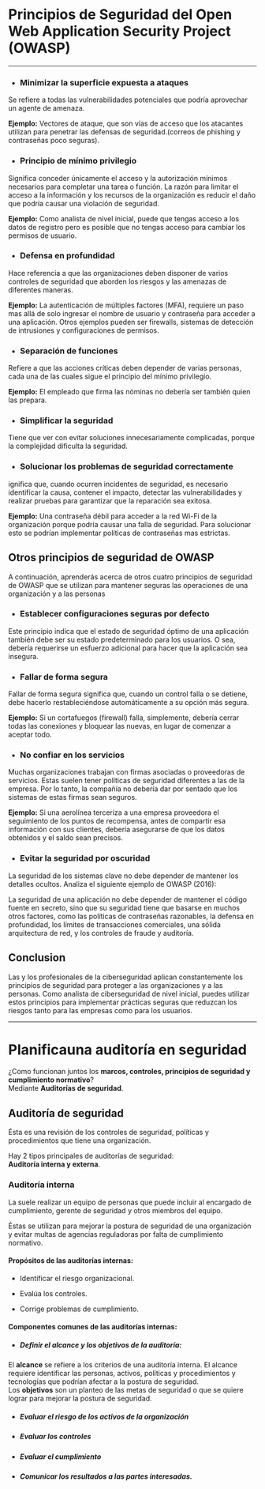 # Principios de Seguridad del Open Web Application Security Project (OWASP)
---

-  ### Minimizar la superficie expuesta a ataques
Se refiere a todas las vulnerabilidades potenciales que podría aprovechar un agente de amenaza.

**Ejemplo:** Vectores de ataque, que son vías de acceso que los atacantes utilizan para penetrar las defensas de seguridad.(correos de phishing y contraseñas poco seguras).

- ### Principio de mínimo privilegio
Significa conceder únicamente el acceso y la autorización mínimos necesarios para completar una tarea o función. La razón para limitar el acceso a la información y los recursos de la organización es reducir el daño que podría causar una violación de seguridad.

**Ejemplo:** Como analista de nivel inicial, puede que tengas acceso a los datos de registro pero es posible que no tengas acceso para cambiar los permisos de usuario.

- ### Defensa en profundidad
Hace referencia a que las organizaciones deben disponer de varios controles de seguridad que aborden los riesgos y las amenazas de diferentes maneras.

**Ejemplo:** La autenticación de múltiples factores (MFA), requiere un paso mas allá de solo ingresar el nombre de usuario y contraseña para acceder a una aplicación. Otros ejemplos pueden ser firewalls, sistemas de detección de intrusiones y configuraciones de permisos.


- ### Separación de funciones
 Refiere a que las acciones críticas deben depender de varias personas, cada una de las cuales sigue el principio del mínimo privilegio. 

 **Ejemplo:** El empleado que firma las nóminas no debería ser también quien las prepara.


- ### Simplificar la seguridad
Tiene que ver con evitar soluciones innecesariamente complicadas, porque la complejidad dificulta la seguridad.


- ### Solucionar los problemas de seguridad correctamente
ignifica que, cuando ocurren incidentes de seguridad, es necesario identificar la causa, contener el impacto, detectar las vulnerabilidades y realizar pruebas para garantizar que la reparación sea exitosa.

**Ejemplo:** Una contraseña débil para acceder a la red Wi-Fi de la organización porque podría causar una falla de seguridad. Para solucionar esto se podrían implementar políticas de contraseñas mas estrictas.


## Otros principios de seguridad de OWASP
A continuación, aprenderás acerca de otros cuatro principios de seguridad de OWASP que se utilizan para mantener seguras las operaciones de una organización y a las personas

- ### Establecer configuraciones seguras por defecto
Este principio indica que el estado de seguridad óptimo de una aplicación también debe ser su estado predeterminado para los usuarios. O sea, debería requerirse un esfuerzo adicional para hacer que la aplicación sea insegura. 

- ### Fallar de forma segura
Fallar de forma segura significa que, cuando un control falla o se detiene, debe hacerlo restableciéndose automáticamente a su opción más segura. 

**Ejemplo:** Si un cortafuegos (firewall) falla, simplemente, debería cerrar todas las conexiones y bloquear las nuevas, en lugar de comenzar a aceptar todo.

- ### No confiar en los servicios
Muchas organizaciones trabajan con firmas asociadas o proveedoras de servicios. Estas suelen tener políticas de seguridad diferentes a las de la empresa. Por lo tanto, la compañía no debería dar por sentado que los sistemas de estas firmas sean seguros.   

**Ejemplo:** Si una aerolínea terceriza a una empresa proveedora el seguimiento de los puntos de recompensa, antes de compartir esa información con sus clientes, debería asegurarse de que los datos obtenidos y el saldo sean precisos.


- ### Evitar la seguridad por oscuridad
La seguridad de los sistemas clave no debe depender de mantener los detalles ocultos. Analiza el siguiente ejemplo de OWASP (2016):

La seguridad de una aplicación no debe depender de mantener el código fuente en secreto, sino que su seguridad tiene que basarse en muchos otros factores, como las políticas de contraseñas razonables, la defensa en profundidad, los límites de transacciones comerciales, una sólida arquitectura de red, y los controles de fraude y auditoría.


## Conclusion
Las y los profesionales de la ciberseguridad aplican constantemente los principios de seguridad para proteger a las organizaciones y a las personas. Como analista de ciberseguridad de nivel inicial, puedes utilizar estos principios para implementar prácticas seguras que reduzcan los riesgos tanto para las empresas como para los usuarios. 


---

# Planificauna auditoría en seguridad
¿Como funcionan juntos los **marcos, controles,  principios de seguridad y cumplimiento normativo**?  
Mediante **Auditorías de seguridad**.

## Auditoría de seguridad
Ésta es una revisión de los controles de seguridad, políticas y procedimientos que tiene una organización.

Hay 2 tipos principales de auditorías de seguridad:  
**Auditoría interna y externa**.

### Auditoría interna
La suele realizar un equipo de personas que puede incluir al encargado de cumplimiento, gerente de seguridad y otros miembros del equipo.   

Éstas se utilizan para mejorar la postura de seguridad de una organización y evitar multas de agencias reguladoras por falta de cumplimiento normativo.

#### Propósitos de las auditorías internas:

- Identificar el riesgo organizacional. 

- Evalúa los controles.

- Corrige problemas de cumplimiento.


#### Componentes comunes de las auditorías internas:
- ##### Definir el alcance y los objetivos de la auditoría:
El **alcance** se refiere a los criterios de una auditoría interna. El alcance requiere identificar las personas, activos, políticas y procedimientos y tecnologías que podrían afectar a la postura de seguridad.  
Los **objetivos** son un planteo de las metas de seguridad o que se quiere lograr para mejorar la postura de seguridad.

- ##### Evaluar el riesgo de los activos de la organización

- ##### Evaluar los controles

- ##### Evaluar el cumplimiento

- ##### Comunicar los resultados a las partes interesadas. 

